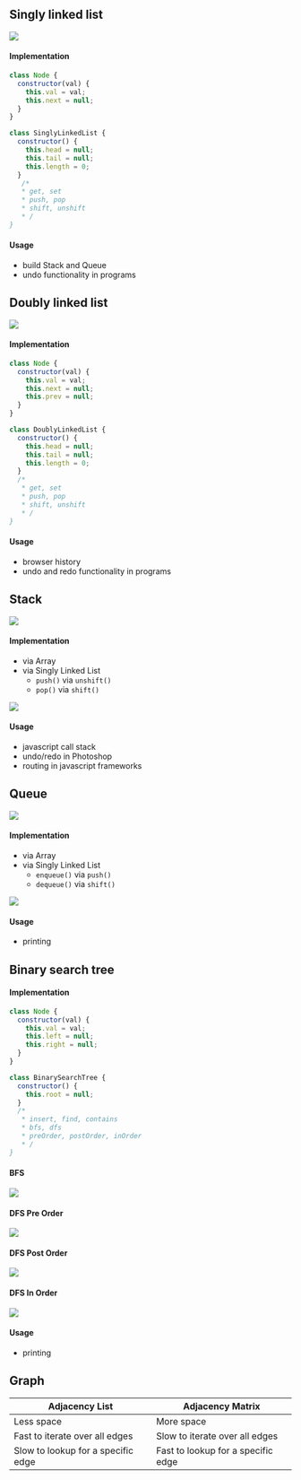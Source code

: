 ## Singly linked list

![](assets/2020-05-02_18h15_59.jpg)

#### Implementation

```js
class Node {
  constructor(val) {
    this.val = val;
    this.next = null;
  }
}
```

```js
class SinglyLinkedList {
  constructor() {
    this.head = null;
    this.tail = null;
    this.length = 0;
  }
   /* 
   * get, set
   * push, pop
   * shift, unshift
   * /
}
```

#### Usage

- build Stack and Queue
- undo functionality in programs

## Doubly linked list

![](assets/2020-05-02_18h17_40.jpg)

#### Implementation

```js
class Node {
  constructor(val) {
    this.val = val;
    this.next = null;
    this.prev = null;
  }
}
```

```js
class DoublyLinkedList {
  constructor() {
    this.head = null;
    this.tail = null;
    this.length = 0;
  }
  /* 
   * get, set
   * push, pop
   * shift, unshift
   * /
}
```

#### Usage

- browser history
- undo and redo functionality in programs

## Stack

![](assets/stack.jpg)

#### Implementation

- via Array
- via Singly Linked List
  - `push()` via `unshift()`
  - `pop()` via `shift()`
  
![](assets/unshift-shift.gif)

#### Usage

- javascript call stack
- undo/redo in Photoshop
- routing in javascript frameworks

## Queue

![](assets/queue.jpg)

#### Implementation

- via Array
- via Singly Linked List
  - `enqueue()` via `push()`
  - `dequeue()` via `shift()`

![](assets/push-shift.gif)

#### Usage

- printing

## Binary search tree

#### Implementation

```js
class Node {
  constructor(val) {
    this.val = val;
    this.left = null;
    this.right = null;
  }
}
```

```js
class BinarySearchTree {
  constructor() {
    this.root = null;
  }
  /* 
   * insert, find, contains 
   * bfs, dfs
   * preOrder, postOrder, inOrder
   * /
}
```
#### BFS

![](assets/bfs.gif)

#### DFS Pre Order

![](assets/preorder.gif)

#### DFS Post Order

![](assets/postorder.gif)

#### DFS In Order

![](assets/inorder.gif)

#### Usage

- printing

## Graph

| Adjacency List                     | Adjacency Matrix                   |
| ---------------------------------- | ---------------------------------- |
| Less space                         | More space                         |
| Fast to iterate over all edges     | Slow to iterate over all edges     |
| Slow to lookup for a specific edge | Fast to lookup for a specific edge |
